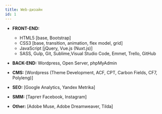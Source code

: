 ```yaml
---
title: Web-дизайн
id: 1
---
```


- **FRONT-END:**
	- HTML5 [base, Bootstrap]
	- CSS3 [base, transition, animation, flex model, grid]
	- JavaScript [jQuery, Vue.js (Nuxt.js)]
	- SASS, Gulp, Git, Sublime,Visual Studio Code, Emmet, Trello, GitHub</li>

- **BACK-END:** Wordpress, Open Server, phpMyAdmin

- **CMS:** [Wordpress (Theme Development, ACF, CPT, Carbon Fields, CF7, Polyleng)]

- **SEO:** [Google Analytics, Yandex Metrika]

- **SMM:** [Таргет Facebook, Instagram]

- **Other:** [Adobe Muse, Adobe Dreamweaver, Tilda]